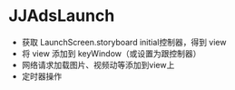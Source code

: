 # JJAdsLaunch

- 获取 LaunchScreen.storyboard initial控制器，得到 view
- 将 view 添加到 keyWindow（或设置为跟控制器）
- 网络请求加载图片、视频动等添加到view上
- 定时器操作

